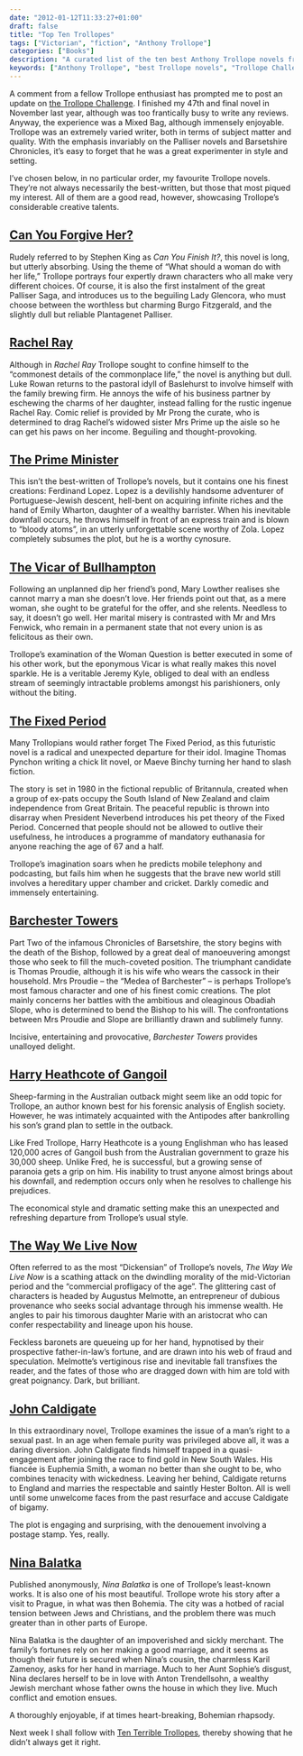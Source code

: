 ```yaml
---
date: "2012-01-12T11:33:27+01:00"
draft: false
title: "Top Ten Trollopes"
tags: ["Victorian", "fiction", "Anthony Trollope"]
categories: ["Books"]
description: "A curated list of the ten best Anthony Trollope novels from someone who completed the full Trollope Challenge. From The Fixed Period to Nina Balatka, discover Trollope's most engaging and experimental works beyond the famous series."
keywords: ["Anthony Trollope", "best Trollope novels", "Trollope Challenge", "Can You Forgive Her", "The Way We Live Now", "Barchester Towers", "John Caldigate", "Nina Balatka", "top ten list", "Victorian literature"]
---
```


A comment from a fellow Trollope enthusiast has prompted me to post an update on [the Trollope Challenge](/the-trollope-challenge/). I finished my 47th and final novel in November last year, although was too frantically busy to write any reviews. Anyway, the experience was a Mixed Bag, although immensely enjoyable. Trollope was an extremely varied writer, both in terms of subject matter and quality. With the emphasis invariably on the Palliser novels and Barsetshire Chronicles, it’s easy to forget that he was a great experimenter in style and setting.

I’ve chosen below, in no particular order, my favourite Trollope novels. They’re not always necessarily the best-written, but those that most piqued my interest. All of them are a good read, however, showcasing Trollope’s considerable creative talents.

## [Can You Forgive Her?](/posts/can-you-forgive-her/)

Rudely referred to by Stephen King as _Can You Finish It?_, this novel is long, but utterly absorbing. Using the theme of “What should a woman do with her life,” Trollope portrays four expertly drawn characters who all make very different choices. Of course, it is also the first instalment of the great Palliser Saga, and introduces us to the beguiling Lady Glencora, who must choose between the worthless but charming Burgo Fitzgerald, and the slightly dull but reliable Plantagenet Palliser.

## [Rachel Ray](/posts/rachel-ray/)

Although in _Rachel Ray_ Trollope sought to confine himself to the “commonest details of the commonplace life,” the novel is anything but dull. Luke Rowan returns to the pastoral idyll of Baslehurst to involve himself with the family brewing firm. He annoys the wife of his business partner by eschewing the charms of her daughter, instead falling for the rustic ingenue Rachel Ray. Comic relief is provided by Mr Prong the curate, who is determined to drag Rachel’s widowed sister Mrs Prime up the aisle so he can get his paws on her income. Beguiling and thought-provoking.

## [The Prime Minister](/posts/the-prime-minister/)

This isn’t the best-written of Trollope’s novels, but it contains one his finest creations: Ferdinand Lopez. Lopez is a devilishly handsome adventurer of Portuguese-Jewish descent, hell-bent on acquiring infinite riches and the hand of Emily Wharton, daughter of a wealthy barrister. When his inevitable downfall occurs, he throws himself in front of an express train and is blown to “bloody atoms”, in an utterly unforgettable scene worthy of Zola. Lopez completely subsumes the plot, but he is a worthy cynosure.

## [The Vicar of Bullhampton](/posts/the-vicar-of-bullhampton/)

Following an unplanned dip her friend’s pond, Mary Lowther realises she cannot marry a man she doesn’t love. Her friends point out that, as a mere woman, she ought to be grateful for the offer, and she relents. Needless to say, it doesn’t go well. Her marital misery is contrasted with Mr and Mrs Fenwick, who remain in a permanent state that not every union is as felicitous as their own.

Trollope’s examination of the Woman Question is better executed in some of his other work, but the eponymous Vicar is what really makes this novel sparkle. He is a veritable Jeremy Kyle, obliged to deal with an endless stream of seemingly intractable problems amongst his parishioners, only without the biting.

## [The Fixed Period](/posts/the-fixed-period/)

Many Trollopians would rather forget The Fixed Period, as this futuristic novel is a radical and unexpected departure for their idol. Imagine Thomas Pynchon writing a chick lit novel, or Maeve Binchy turning her hand to slash fiction.

The story is set in 1980 in the fictional republic of Britannula, created when a group of ex-pats occupy the South Island of New Zealand and claim independence from Great Britain. The peaceful republic is thrown into disarray when President Neverbend introduces his pet theory of the Fixed Period. Concerned that people should not be allowed to outlive their usefulness, he introduces a programme of mandatory euthanasia for anyone reaching the age of 67 and a half.

Trollope’s imagination soars when he predicts mobile telephony and podcasting, but fails him when he suggests that the brave new world still involves a hereditary upper chamber and cricket. Darkly comedic and immensely entertaining.

## [Barchester Towers](/posts/barchester-towers/)

Part Two of the infamous Chronicles of Barsetshire, the story begins with the death of the Bishop, followed by a great deal of manoeuvering amongst those who seek to fill the much-coveted position. The triumphant candidate is Thomas Proudie, although it is his wife who wears the cassock in their household. Mrs Proudie – the “Medea of Barchester” – is perhaps Trollope’s most famous character and one of his finest comic creations. The plot mainly concerns her battles with the ambitious and oleaginous Obadiah Slope, who is determined to bend the Bishop to his will. The confrontations between Mrs Proudie and Slope are brilliantly drawn and sublimely funny.

Incisive, entertaining and provocative, _Barchester Towers_ provides unalloyed delight.

## [Harry Heathcote of Gangoil](/posts/harry-heathcote-of-gangoil/)

Sheep-farming in the Australian outback might seem like an odd topic for Trollope, an author known best for his forensic analysis of English society. However, he was intimately acquainted with the Antipodes after bankrolling his son’s grand plan to settle in the outback.

Like Fred Trollope, Harry Heathcote is a young Englishman who has leased 120,000 acres of Gangoil bush from the Australian government to graze his 30,000 sheep. Unlike Fred, he is successful, but a growing sense of paranoia gets a grip on him. His inability to trust anyone almost brings about his downfall, and redemption occurs only when he resolves to challenge his prejudices.

The economical style and dramatic setting make this an unexpected and refreshing departure from Trollope’s usual style.

## [The Way We Live Now](/posts/the-way-we-live-now/)

Often referred to as the most “Dickensian” of Trollope’s novels, _The Way We Live Now_ is a scathing attack on the dwindling morality of the mid-Victorian period and the “commercial profligacy of the age”.
The glittering cast of characters is headed by Augustus Melmotte, an entrepreneur of dubious provenance who seeks social advantage through his immense wealth. He angles to pair his timorous daughter Marie with an aristocrat who can confer respectability and lineage upon his house.

Feckless baronets are queueing up for her hand, hypnotised by their prospective father-in-law’s fortune, and are drawn into his web of fraud and speculation. Melmotte’s vertiginous rise and inevitable fall transfixes the reader, and the fates of those who are dragged down with him are told with great poignancy. Dark, but brilliant.

## [John Caldigate](/posts/john-caldigate/)

In this extraordinary novel, Trollope examines the issue of a man’s right to a sexual past. In an age when female purity was privileged above all, it was a daring diversion. John Caldigate finds himself trapped in a quasi-engagement after joining the race to find gold in New South Wales. His fiancée is Euphemia Smith, a woman no better than she ought to be, who combines tenacity with wickedness. Leaving her behind, Caldigate returns to England and marries the respectable and saintly Hester Bolton. All is well until some unwelcome faces from the past resurface and accuse Caldigate of bigamy.

The plot is engaging and surprising, with the denouement involving a postage stamp. Yes, really.

## [Nina Balatka](/posts/nina-balatka/)

Published anonymously, _Nina Balatka_ is one of Trollope’s least-known works. It is also one of his most beautiful. Trollope wrote his story after a visit to Prague, in what was then Bohemia. The city was a hotbed of racial tension between Jews and Christians, and the problem there was much greater than in other parts of Europe.

Nina Balatka is the daughter of an impoverished and sickly merchant. The family’s fortunes rely on her making a good marriage, and it seems as though their future is secured when Nina’s cousin, the charmless Karil Zamenoy, asks for her hand in marriage. Much to her Aunt Sophie’s disgust, Nina declares herself to be in love with Anton Trendellsohn, a wealthy Jewish merchant whose father owns the house in which they live. Much conflict and emotion ensues.

A thoroughly enjoyable, if at times heart-breaking, Bohemian rhapsody.

Next week I shall follow with [Ten Terrible Trollopes](/posts/ten-terrible-trollopes), thereby showing that he didn’t always get it right.